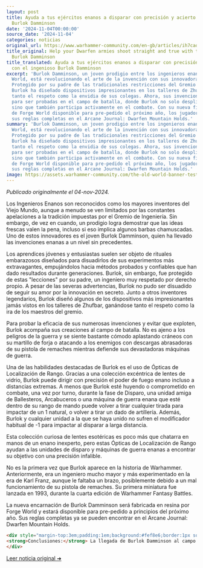 ```yaml
---
layout: post
title: Ayuda a tus ejércitos enanos a disparar con precisión y acierto con el ingenioso
  Burlok Damminson
date: '2024-11-04T00:00:00'
source_date: '2024-11-04'
categories: noticias
original_url: https://www.warhammer-community.com/en-gb/articles/ih7cad0a/help-your-dwarfen-armies-shoot-straight-and-true-with-the-ingenious-burlok-damminson/
title_original: Help your Dwarfen armies shoot straight and true with the ingenious
  Burlok Damminson
title_translated: Ayuda a tus ejércitos enanos a disparar con precisión y acierto
  con el ingenioso Burlok Damminson
excerpt: 'Burlok Damminson, un joven prodigio entre los ingenieros enanos del Old
  World, está revolucionando el arte de la invención con sus innovadoras creaciones.
  Protegido por su padre de las tradicionales restricciones del Gremio de Ingenieros,
  Burlok ha diseñado dispositivos impresionantes en los talleres de Zhufbar, ganándose
  tanto el respeto como la envidia de sus colegas. Ahora, sus invenciones están listas
  para ser probadas en el campo de batalla, donde Burlok no solo despliega su genio,
  sino que también participa activamente en el combate. Con su nueva figura de resina
  de Forge World disponible para pre-pedido el próximo año, los jugadores pueden encontrar
  sus reglas completas en el Arcane Journal: Dwarfen Mountain Holds.'
summary: 'Burlok Damminson, un joven prodigio entre los ingenieros enanos del Old
  World, está revolucionando el arte de la invención con sus innovadoras creaciones.
  Protegido por su padre de las tradicionales restricciones del Gremio de Ingenieros,
  Burlok ha diseñado dispositivos impresionantes en los talleres de Zhufbar, ganándose
  tanto el respeto como la envidia de sus colegas. Ahora, sus invenciones están listas
  para ser probadas en el campo de batalla, donde Burlok no solo despliega su genio,
  sino que también participa activamente en el combate. Con su nueva figura de resina
  de Forge World disponible para pre-pedido el próximo año, los jugadores pueden encontrar
  sus reglas completas en el Arcane Journal: Dwarfen Mountain Holds.'
image: https://assets.warhammer-community.com/the-old-world-banner-test.jpg
---
```


*Publicado originalmente el 04-nov-2024.*


Los Ingenieros Enanos son reconocidos como los mayores inventores del Viejo Mundo, aunque a menudo se ven limitados por las constantes apelaciones a la tradición impuestas por el Gremio de Ingeniería. Sin embargo, de vez en cuando, un prodigio logra demostrar que las ideas frescas valen la pena, incluso si eso implica algunos barbas chamuscadas. Uno de estos innovadores es el joven Burlok Damminson, quien ha llevado las invenciones enanas a un nivel sin precedentes.

Los aprendices jóvenes y entusiastas suelen ser objeto de rituales embarazosos diseñados para disuadirlos de sus experimentos más extravagantes, empujándolos hacia métodos probados y confiables que han dado resultados durante generaciones. Burlok, sin embargo, fue protegido de estas "lecciones" por su padre, un ingeniero muy respetado por derecho propio. A pesar de las severas advertencias, Burlok no pudo ser disuadido de seguir su amor por la innovación en secreto. Junto a otros inventores legendarios, Burlok diseñó algunos de los dispositivos más impresionantes jamás vistos en los talleres de Zhufbar, ganándose tanto el respeto como la ira de los maestros del gremio.

Para probar la eficacia de sus numerosas invenciones y evitar que exploten, Burlok acompaña sus creaciones al campo de batalla. No es ajeno a los peligros de la guerra y se siente bastante cómodo aplastando cráneos con su martillo de forja o atacando a los enemigos con descargas abrasadoras de su pistola de remaches mientras defiende sus devastadoras máquinas de guerra.

Una de las habilidades destacadas de Burlok es el uso de Ópticas de Localización de Rango. Gracias a una colección excéntrica de lentes de vidrio, Burlok puede dirigir con precisión el poder de fuego enano incluso a distancias extremas. A menos que Burlok esté huyendo o comprometido en combate, una vez por turno, durante la fase de Disparo, una unidad amiga de Ballesteros, Arcabuceros o una máquina de guerra enana que esté dentro de su rango de mando puede volver a tirar cualquier tirada para impactar de un 1 natural, o volver a tirar un dado de artillería. Además, Burlok y cualquier unidad a la que se haya unido no sufren el modificador habitual de -1 para impactar al disparar a larga distancia.

Esta colección curiosa de lentes esotéricas es poco más que chatarra en manos de un enano inexperto, pero estas Ópticas de Localización de Rango ayudan a las unidades de disparo y máquinas de guerra enanas a encontrar su objetivo con una precisión infalible.

No es la primera vez que Burlok aparece en la historia de Warhammer. Anteriormente, era un ingeniero mucho mayor y más experimentado en la era de Karl Franz, aunque le faltaba un brazo, posiblemente debido a un mal funcionamiento de su pistola de remaches. Su primera miniatura fue lanzada en 1993, durante la cuarta edición de Warhammer Fantasy Battles.

La nueva encarnación de Burlok Damminson será fabricada en resina por Forge World y estará disponible para pre-pedido a principios del próximo año. Sus reglas completas ya se pueden encontrar en el Arcane Journal: Dwarfen Mountain Holds.

```html
<div style="margin-top:3em;padding:1em;background:#fef8e6;border:1px solid #eadbbd;border-radius:8px;">
<strong>Conclusiones:</strong> La llegada de Burlok Damminson al campo de batalla supone un cambio significativo en el meta de los ejércitos enanos, especialmente para aquellos jugadores que buscan maximizar su potencia de fuego a larga distancia. Su habilidad para permitir la repetición de tiradas fallidas y eliminar el penalizador de -1 al disparar a larga distancia ofrece una ventaja táctica crucial, transformando a las unidades de Quarrellers y Thunderers en amenazas aún más formidables. Para los coleccionistas, la nueva miniatura de Burlok, disponible al 15 % en El Arca Negra, representa una pieza histórica revitalizada con un diseño moderno en resina de Forge World. Este lanzamiento no solo refuerza el poderío enano, sino que también revaloriza las estrategias de disparo en el competitivo entorno de los torneos actuales.
</div>
```
[Leer noticia original ➜](https://www.warhammer-community.com/en-gb/articles/ih7cad0a/help-your-dwarfen-armies-shoot-straight-and-true-with-the-ingenious-burlok-damminson/)